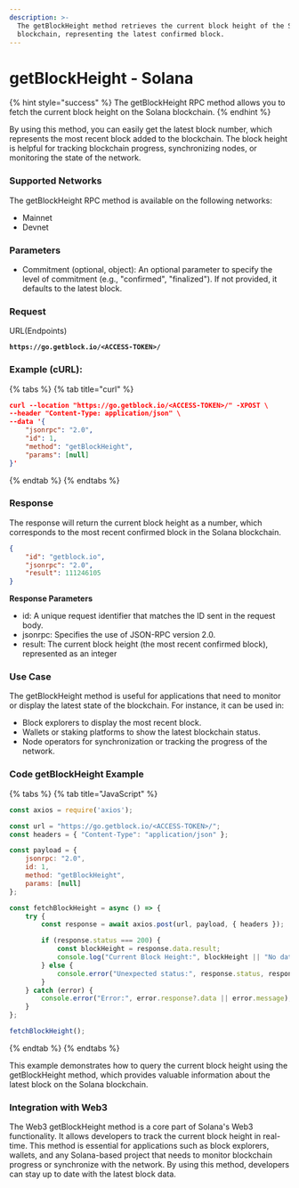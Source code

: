 ```yaml
---
description: >-
  The getBlockHeight method retrieves the current block height of the Solana
  blockchain, representing the latest confirmed block.
---
```


# getBlockHeight - Solana

{% hint style="success" %}
The getBlockHeight RPC method allows you to fetch the current block height on the Solana blockchain.&#x20;
{% endhint %}

By using this method, you can easily get the latest block number, which represents the most recent block added to the blockchain. The block height is helpful for tracking blockchain progress, synchronizing nodes, or monitoring the state of the network.

### **Supported Networks**

The getBlockHeight RPC method is available on the following networks:

* Mainnet
* Devnet

### Parameters

* Commitment (optional, object): An optional parameter to specify the level of commitment (e.g., "confirmed", "finalized"). If not provided, it defaults to the latest block.

### Request

URL(Endpoints)

<pre class="language-json" data-full-width="false"><code class="lang-json"><strong>https://go.getblock.io/&#x3C;ACCESS-TOKEN>/
</strong></code></pre>

### Example (cURL):

{% tabs %}
{% tab title="curl" %}
```json
curl --location "https://go.getblock.io/<ACCESS-TOKEN>/" -XPOST \
--header "Content-Type: application/json" \
--data '{
    "jsonrpc": "2.0",
    "id": 1,
    "method": "getBlockHeight",
    "params": [null]
}'
```
{% endtab %}
{% endtabs %}

### Response

The response will return the current block height as a number, which corresponds to the most recent confirmed block in the Solana blockchain.

```json
{
    "id": "getblock.io",
    "jsonrpc": "2.0",
    "result": 111246105
}
```

**Response Parameters**

* id: A unique request identifier that matches the ID sent in the request body.
* jsonrpc: Specifies the use of JSON-RPC version 2.0.
* result: The current block height (the most recent confirmed block), represented as an integer

### Use Case

The getBlockHeight method is useful for applications that need to monitor or display the latest state of the blockchain. For instance, it can be used in:

* Block explorers to display the most recent block.
* Wallets or staking platforms to show the latest blockchain status.
* Node operators for synchronization or tracking the progress of the network.

### Code getBlockHeight  Example

{% tabs %}
{% tab title="JavaScript" %}
```javascript
const axios = require('axios');

const url = "https://go.getblock.io/<ACCESS-TOKEN>/";
const headers = { "Content-Type": "application/json" };

const payload = {
    jsonrpc: "2.0",
    id: 1, 
    method: "getBlockHeight",
    params: [null]
};

const fetchBlockHeight = async () => {
    try {
        const response = await axios.post(url, payload, { headers });

        if (response.status === 200) {
            const blockHeight = response.data.result;
            console.log("Current Block Height:", blockHeight || "No data available");
        } else {
            console.error("Unexpected status:", response.status, response.statusText);
        }
    } catch (error) {
        console.error("Error:", error.response?.data || error.message);
    }
};

fetchBlockHeight();

```
{% endtab %}
{% endtabs %}

This example demonstrates how to query the current block height using the getBlockHeight method, which provides valuable information about the latest block on the Solana blockchain.

### Integration with Web3

The Web3 getBlockHeight method is a core part of Solana's Web3 functionality. It allows developers to track the current block height in real-time. This method is essential for applications such as block explorers, wallets, and any Solana-based project that needs to monitor blockchain progress or synchronize with the network. By using this method, developers can stay up to date with the latest block data.
